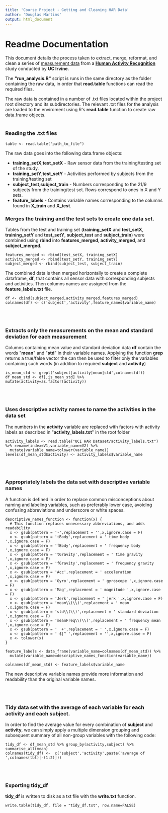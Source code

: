 ```yaml
---
title: 'Course Project - Getting and Cleaning HAR Data'
author: 'Douglas Martins'
output: html_document
---
```

# **Readme Documentation**

This document details the process taken to extract, merge, reformat, and clean a series of [measurement data]( https://d396qusza40orc.cloudfront.net/getdata%2Fprojectfiles%2FUCI%20HAR%20Dataset.zip)  from a [**Human Activity Recognition**](http://archive.ics.uci.edu/ml/datasets/Human+Activity+Recognition+Using+Smartphones) study conducted by **UC Irvine**.

The **"run_analysis.R"** script is runs in the same directory as the folder containing the raw data, in order that **read.table** functions can read the required files.

The raw data is contained in a number of .txt files located within the project root directory and its subdirectories. The relevant .txt files for the analysis are loaded to the enviroment using R's **read.table** function to create raw data.frame objects.
<br/><br/>

### **Reading the .txt files**
```{r}
table <- read.table("path_to_file")
```

The raw data goes into the following data.frame objects:

* **training_setX**,**test_setX** - Raw sensor data from the training/testing set of the study.
* **training_setY**,**test_setY** - Activities performed by subjects from the training/testing set
* **subject_test**,**subject_train** - Numbers corresponding to the 21/9 subjects from the training/test set. Rows correspond to ones in X and Y sets.
* **feature_labels** - Contains variable names corresponding to the columns found in **X_train** and **X_test**.

### **Merges the training and the test sets to create one data set.**
Tables from the test and training set (**training_setX** and **test_setX**, **training_setY** and **test_setY**, **subject_test** and **subject_train**) were combined using **rbind** into **features_merged**, **activity_merged**, and **subject_merged**. 
```{r}
features_merged <- rbind(test_setX, training_setX)
activity_merged <- rbind(test_setY, training_setY)
subject_merged <- rbind(subject_test, subject_train)
```
The combined data is then merged horizontally to create a complete dataframe, **df**, that contains all sensor data with corresponding subjects and activities. Then columns names are assigned from the **feature_labels.txt** file.

```{r}
df <- cbind(subject_merged,activity_merged,features_merged)
colnames(df) <- c('subject','activity',feature_names$variable_name)
```
<br/><br/>

### **Extracts only the measurements on the mean and standard deviation for each measurement**
Columns containing mean value and standard deviation data **df** contain the words "**mean**" and "**std**" in their variable names. Applying the function **grep** returns a true/false vector the can then be used to filter only the variables containing such words (in addition to required **subject** and **activity**)
```{r}
is_mean_std <- grepl('subject|activity|mean|std',colnames(df))
df_mean_std <- df[,is_mean_std] %>% mutate(activity=as.factor(activity))
```
<br/><br/>

### **Uses descriptive activity names to name the activities in the data set**
The numbers in the **activity** variable are replaced with factors with activity labels as described in "**activity_labels.txt**" in the root folder
```{r}
activity_labels <- read.table("UCI HAR Dataset/activity_labels.txt") %>% rename(index=V1,variable_name=V2) %>%
  mutate(variable_name=tolower(variable_name))
levels(df_mean_std$activity) <- activity_labels$variable_name
```
<br/><br/>

### **Appropriately labels the data set with descriptive variable names**
A function is defined in order to replace common misconceptions about naming and labeling variables, such as preferably lower case, avoiding confusing abbreviations and underscore or white spaces.
```{r}
descriptive_names_function <- function(x) {
  # This function replaces unnecessary abbreviations, and adds readability 
  x <- gsub(pattern = '-',replacement = '',x,ignore.case = F)
  x <- gsub(pattern = 'tBody',replacement = ' time body ',x,ignore.case = F)
  x <- gsub(pattern = 'fBody',replacement = ' frequency body ',x,ignore.case = F)
  x <- gsub(pattern = 'tGravity',replacement = ' time gravity ',x,ignore.case = F)
  x <- gsub(pattern = 'fGravity',replacement = ' frequency gravity ',x,ignore.case = F)
  x <- gsub(pattern = 'Acc',replacement = ' acceleration ',x,ignore.case = F)
  x <- gsub(pattern = 'Gyro',replacement = ' gyroscope ',x,ignore.case = F)
  x <- gsub(pattern = 'Mag',replacement = ' magnitude ',x,ignore.case = F)
  x <- gsub(pattern = 'Jerk',replacement = ' jerk ',x,ignore.case = F)
  x <- gsub(pattern = 'mean\\(\\)',replacement = ' mean ',x,ignore.case = F)
  x <- gsub(pattern = 'std\\(\\)',replacement = ' standard deviation ',x,ignore.case = F)
  x <- gsub(pattern = 'meanFreq\\(\\)',replacement = ' frequency mean ',x,ignore.case = F)
  x <- gsub(pattern = '  +',replacement = ' ',x,ignore.case = F)
  x <- gsub(pattern = ' $|^ ',replacement = '',x,ignore.case = F)
  x <- tolower(x)
}

feature_labels <- data_frame(variable_name=colnames(df_mean_std)) %>% 
  mutate(variable_name=descriptive_names_function(variable_name))

colnames(df_mean_std) <- feature_labels$variable_name
```

The new descriptive variable names provide more information and readability than the original variable names.

<br/><br/>

### **Tidy data set with the average of each variable for each activity and each subject.**
In order to find the average value for every combination of **subject** and **activity**, we can simply apply a multiple dimension grouping and subsequent summary of all non-group variables with the following code:
```{r}
tidy_df <- df_mean_std %>% group_by(activity,subject) %>% summarise_all(mean)
colnames(tidy_df) <-  c('subject','activity',paste('average of ',colnames(tbl)[-(1:2)]))
```
<br/><br/>

### **Exporting tidy_df**
**tidy_df** is written to disk as a txt file with the **write.txt** function.
```{r}
write.table(tidy_df, file = "tidy_df.txt", row.name=FALSE)
```
